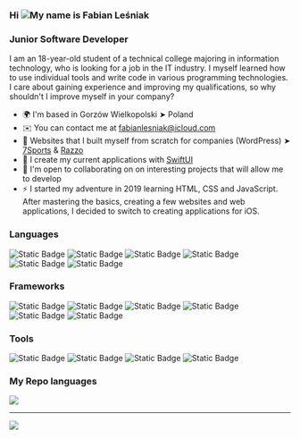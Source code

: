 ### Hi ![](https://user-images.githubusercontent.com/18350557/176309783-0785949b-9127-417c-8b55-ab5a4333674e.gif)My name is Fabian Leśniak
### Junior Software Developer<br/>
I am an 18-year-old student of a technical college majoring in information technology, who is looking for a job in the IT industry. I myself learned how to use individual tools and write code in various programming technologies. I care about gaining experience and improving my qualifications, so why shouldn't I improve myself in your company?
* 🌍  I'm based in Gorzów Wielkopolski ➤ Poland
* ✉️  You can contact me at [fabianlesniak@icloud.com](mailto:fabianlesniak@icloud.com)
* 🚀  Websites that I built myself from scratch for companies (WordPress) ➤ [7Sports](https://7sports.pl) & [Razzo](https://razzo.com.pl) 
* 🧠  I create my current applications with [SwiftUI](https://developer.apple.com/xcode/swiftui/)
* 🤝  I'm open to collaborating on on interesting projects that will allow me to develop
* ⚡️  I started my adventure in 2019 learning HTML, CSS and JavaScript. After mastering the basics, creating a few websites and web applications, I decided to switch to creating applications for iOS.

### Languages
<p align="left">
<img alt="Static Badge" src="https://img.shields.io/badge/Swift-orange?style=for-the-badge">
<img alt="Static Badge" src="https://img.shields.io/badge/HTML-orangered?style=for-the-badge">
<img alt="Static Badge" src="https://img.shields.io/badge/CSS-dodgerblue?style=for-the-badge">
<img alt="Static Badge" src="https://img.shields.io/badge/JavaScript-yellow?style=for-the-badge">
<img alt="Static Badge" src="https://img.shields.io/badge/MySQL-steelblue?style=for-the-badge">
<img alt="Static Badge" src="https://img.shields.io/badge/PHP-indigo?style=for-the-badge">
</p>

### Frameworks
<p align="left">
<img alt="Static Badge" src="https://img.shields.io/badge/SwiftUI-blue?style=for-the-badge">
<img alt="Static Badge" src="https://img.shields.io/badge/Sass-mediumvioletred?style=for-the-badge">
<img alt="Static Badge" src="https://img.shields.io/badge/WidgetKit-crimson?style=for-the-badge">
<img alt="Static Badge" src="https://img.shields.io/badge/CoreML-cadetblue?style=for-the-badge">
<img alt="Static Badge" src="https://img.shields.io/badge/MapKit-forestgreen?style=for-the-badge">
<img alt="Static Badge" src="https://img.shields.io/badge/WeatherKit-royalblue?style=for-the-badge">
</p>

### Tools
<p align="left">
<img alt="Static Badge" src="https://img.shields.io/badge/Git-coral?style=for-the-badge">
<img alt="Static Badge" src="https://img.shields.io/badge/WordPress-darkcyan?style=for-the-badge">
<img alt="Static Badge" src="https://img.shields.io/badge/phpMyAdmin-chocolate?style=for-the-badge">
<img alt="Static Badge" src="https://img.shields.io/badge/PrestaShop-lightslategray?style=for-the-badge">
</p>

### My Repo languages
![](https://github-readme-stats.vercel.app/api/top-langs/?username=savaqe21&theme=radical&hide_border=true&include_all_commits=false&count_private=false&layout=compact)

---
[![](https://visitcount.itsvg.in/api?id=savaqe21&icon=2&color=12)](https://visitcount.itsvg.in)
